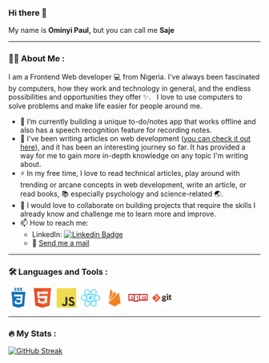 
### Hi there 👋
 
My name is **Ominyi Paul,** but you can call me **Saje**

 ---

### :man_technologist: About Me :


I am a Frontend Web developer 💻 from Nigeria.
I've always been fascinated by computers, how they work and technology in general, and the endless possibilities and opportunities they offer ✨. &nbsp;
I love to use computers to solve problems and make life easier for people around me.

- :telescope: I’m currently building a unique to-do/notes app that works offline and also has a speech recognition feature for recording notes.
- :seedling: I've been writing articles on web development ([you can check it out here](https://saje.hashnode.dev)), and it has been an interesting journey so far. It has provided a way for me to gain more in-depth knowledge on any topic I'm writing about.
- :zap: In my free time, I love to read technical articles, play around with trending or arcane concepts in web development, write an article, or read books,  📚 especially psychology and science-related 🌏.
- 👯 I would love to collaborate on building projects that require the skills I already know and challenge me to learn more and improve. 
- :mailbox: How to reach me:
  - LinkedIn: [![Linkedin Badge](https://img.shields.io/badge/-linkedin-blue?style=flat&logo=Linkedin&logoColor=white)](https://www.linkedin.com/in/ominyi)
  - 📧 [Send me a mail](mailto:ominyi.webdev@gmail.com)

--- 


### :hammer_and_wrench: Languages and Tools :


<div>  
    <img src="https://github.com/devicons/devicon/blob/master/icons/css3/css3-plain-wordmark.svg" title="CSS3" alt="CSS" width="40" height="40"/>&nbsp; 
    <img src="https://github.com/devicons/devicon/blob/master/icons/html5/html5-original.svg" title="HTML5" alt="HTML" width="40" height="40"/>&nbsp; 
    <img src="https://github.com/devicons/devicon/blob/master/icons/javascript/javascript-original.svg" title="JavaScript" alt="JavaScript" width="40" height="40"/>&nbsp;
    <img src="https://github.com/devicons/devicon/blob/master/icons/react/react-original.svg" title="React JS" alt="React JS" width="40" height="40"/>&nbsp;
    <img src="https://github.com/devicons/devicon/blob/master/icons/firebase/firebase-plain.svg" title="Firebase" alt="Firebase" width="40" height="40"/>&nbsp;
    <img src="https://github.com/devicons/devicon/blob/master/icons/npm/npm-original-wordmark.svg" title="NPM" alt="NPM" width="40" height="40"/>&nbsp;
    <img src="https://github.com/devicons/devicon/blob/master/icons/git/git-original-wordmark.svg" title="Git" **alt="Git" width="40" height="40"/> 
</div>

--- 

### :fire: My Stats :

[![GitHub Streak](http://github-readme-streak-stats.herokuapp.com?user=SageKyle&theme=dark&background=000000)](https://git.io/streak-stats)

<!-- 
[![Top Langs](https://github-readme-stats.vercel.app/api/top-langs/?username=SageKyle&layout=compact&theme=vision-friendly-dark)](https://github.com/anuraghazra/github-readme-stats)
 -->
